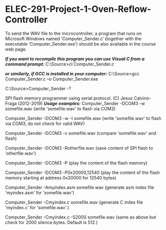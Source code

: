 # ELEC-291-Project-1-Oven-Reflow-Controller

To send the WAV file to the microcontroller, a program that runs on Microsoft Windows named
‘Computer_Sender.c’ (together with the executable ‘Computer_Sender.exe’) should be also available in the
course web page. 

***If you want to recompile this program you can use Visual C from a command prompt:***
C:\Source>cl Computer_Sender.c

***or similarly, if GCC is installed in your computer:***
C:\Source>gcc Computer_Sender.c –o Computer_Sender.exe

C:\Source>Computer_Sender -?

SPI flash memory programmer using serial protocol. (C) Jesus Calvino-Fraga (2012-2019)
***Usage examples:***
Computer_Sender -DCOM3 -w somefile.wav (write 'somefile.wav' to flash via COM3)

Computer_Sender -DCOM3 -w -I somefile.wav (write 'somefile.wav' to flash via COM3, do not
check for valid WAV)

Computer_Sender -DCOM3 -v somefile.wav (compare 'somefile.wav' and flash)

Computer_Sender -DCOM3 -Rotherfile.wav (save content of SPI flash to 'otherfile.wav')

Computer_Sender -DCOM3 -P (play the content of the flash memory)

Computer_Sender -DCOM3 -P0x20000,12540 (play the content of the flash memory starting at
address 0x20000 for 12540 bytes)

Computer_Sender -Amyindex.asm somefile.wav (generate asm index file 'myindex.asm' for
'somefile.wav')

Computer_Sender -Cmyindex.c somefile.wav (generate C index file 'myindex.c' for
'somefile.wav'.)

Computer_Sender -Cmyindex.c -S2000 somefile.wav (same as above but check for 2000 silence
bytes. Default is 512.)
